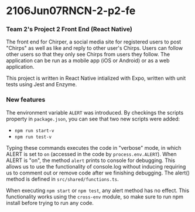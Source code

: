 # 2106Jun07RNCN-2-p2-fe

### Team 2's Project 2 Front End (React Native)

The front end for Chirper, a social media site for registered users to post "Chirps" as well as like and reply to other user's Chirps. Users can follow other users so that they only see Chirps from users they follow. The application can be run as a mobile app (iOS or Android) or as a web application.

This project is written in React Native intialized with Expo, written with unit tests using Jest and Enzyme.

### New features

The environment variable ```ALERT``` was introduced. By checkings the scripts property in ```package.json```, you can see that two new scripts were added:
- ```npm run start-v```
- ```npm run test-v```

Typing these commands executes the code in "verbose" mode, in which ALERT is set to ```on``` (accessed in the code by ```process.env.ALERT```). When ALERT is "on", the method  ```alert``` prints to console for debugging. This allows us to use the functionality of console.log without inducing requiring us to comment out or remove code after we finishing debugging. The alert() method is defined in ```src/shared/functions.ts```.

When executing ```npm start``` or ```npm test```, any alert method has no effect. This functionality works using the ```cross-env``` module, so make sure to run npm install before trying to run any code.
